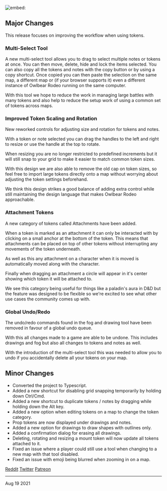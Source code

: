 ![embed:](https://www.youtube.com/embed/wiUue6IWb2E)

## Major Changes

This release focuses on improving the workflow when using tokens.

### Multi-Select Tool

A new multi-select tool allows you to drag to select multiple notes or tokens at once. You can then move, delete, hide and lock the items selected. You can also copy all the tokens and notes with the copy button or by using a copy shortcut. Once copied you can then paste the selection on the same map, a different map or (if your browser supports it) even a different instance of Owlbear Rodeo running on the same computer.

With this tool we hope to reduce the work in managing large battles with many tokens and also help to reduce the setup work of using a common set of tokens across maps.

### Improved Token Scaling and Rotation

New reworked controls for adjusting size and rotation for tokens and notes.

With a token or note selected you can drag the handles to the left and right to resize or use the handle at the top to rotate.

When resizing you are no longer restricted to predefined increments but it will still snap to your grid to make it easier to match common token sizes.

With this design we are also able to remove the old cap on token sizes, so feel free to import large tokens directly onto a map without worrying about adjusting the token settings beforehand.

We think this design strikes a good balance of adding extra control while still maintaining the design language that makes Owlbear Rodeo approachable.

### Attachment Tokens

A new category of tokens called Attachments have been added.

When a token is marked as an attachment it can only be interacted with by clicking on a small anchor at the bottom of the token. This means that attachments can be placed on top of other tokens without interrupting any movements of the token underneath.

As well as this any attachment on a character when it is moved is automatically moved along with the character.

Finally when dragging an attachment a circle will appear in it's center showing which token it will be attached to.

We see this category being useful for things like a paladin's aura in D&D but the feature was designed to be flexible so we're excited to see what other use cases the community comes up with.

### Global Undo/Redo

The undo/redo commands found in the fog and drawing tool have been removed in favour of a global undo queue.

With this all changes made to a game are able to be undone. This includes drawings and fog but also all changes to tokens and notes as well.

With the introduction of the multi-select tool this was needed to allow you to undo if you accidentally delete all your tokens on your map.

## Minor Changes

- Converted the project to Typescript.
- Added a new shortcut for disabling grid snapping temporarily by holding down Ctrl/Cmd.
- Added a new shortcut to duplicate tokens / notes by dragging while holding down the Alt key.
- Added a new option when editing tokens on a map to change the token category.
- Prop tokens are now displayed under drawings and notes.
- Added a new option for drawings to draw shapes with outlines only.
- Added a confirmation dialog for erasing all drawings.
- Deleting, rotating and resizing a mount token will now update all tokens attached to it.
- Fixed an issue where a player could still use a tool when changing to a new map with that tool disabled.
- Fixed an issue with emoji being blurred when zooming in on a map.

[Reddit](https://www.reddit.com/r/OwlbearRodeo/comments/p7arme/beta_v1100_released_multiselect_improved_token/)
[Twitter](https://twitter.com/OwlbearRodeo/status/1428273142716243972)
[Patreon](https://www.patreon.com/posts/beta-v1-10-0-55080787)

---

Aug 19 2021
